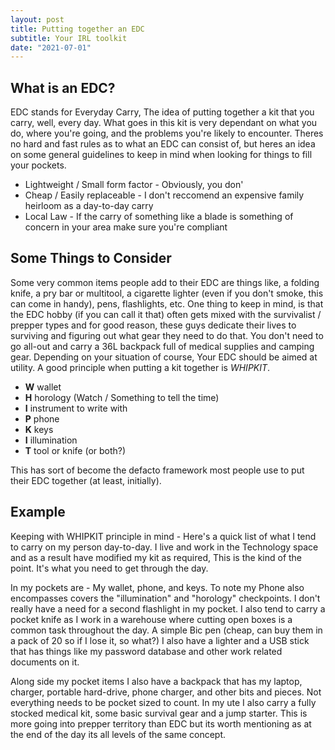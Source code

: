 ```yaml
---
layout: post
title: Putting together an EDC
subtitle: Your IRL toolkit
date: "2021-07-01"
---
```


## What is an EDC?

EDC stands for Everyday Carry, The idea of putting together a kit that you carry, well, every day. 
What goes in this kit is very dependant on what you do, where you're going, and the problems you're likely to encounter.
Theres no hard and fast rules as to what an EDC can consist of, but heres an idea on some general guidelines to keep in mind
when looking for things to fill your pockets.

- Lightweight / Small form factor - Obviously, you don'
- Cheap / Easily replaceable - I don't reccomend an expensive family heirloom as a day-to-day carry
- Local Law - If the carry of something like a blade is something of concern in your area make sure you're compliant


## Some Things to Consider

Some very common items people add to their EDC are things like, a folding knife, a pry bar or multitool, a cigarette lighter
(even if you don't smoke, this can come in handy), pens, flashlights, etc. One thing to keep in mind, is that the EDC hobby (if you can call it that) often
gets mixed with the survivalist / prepper types and for good reason, these guys dedicate their lives to surviving and figuring out
what gear they need to do that. You don't need to go all-out and carry a 36L backpack full of medical supplies and camping gear. Depending
on your situation of course, Your EDC should be aimed at utility. A good principle when putting a kit together is 
_WHIPKIT_.

- __W__ wallet
- __H__ horology (Watch / Something to tell the time)
- __I__ instrument to write with
- __P__ phone
- __K__ keys
- __I__ illumination
- __T__ tool or knife (or both?)

This has sort of become the defacto framework most people use to put their EDC together (at least, initially).

## Example

Keeping with WHIPKIT principle in mind - Here's a quick list of what I tend to carry on my person day-to-day. I live and work in the Technology space 
and as a result have modified my kit as required, This is the kind of the point. It's what you need to get through the day.

In my pockets are - My wallet, phone, and keys. To note my Phone also encompasses covers the "illumination" and "horology" checkpoints. I don't really have a need for a 
second flashlight in my pocket. I also tend to carry a pocket knife as I work in a warehouse where cutting open boxes is a common task throughout the day. A simple Bic pen
(cheap, can buy them in a pack of 20 so if I lose it, so what?) I also have a lighter and a USB stick that has things like my password database and other work related 
documents on it. 

Along side my pocket items I also have a backpack that has my laptop, charger, portable hard-drive, phone charger, and other bits and pieces. Not everything needs to be
pocket sized to count. In my ute I also carry a fully stocked medical kit, some basic survival gear and a jump starter. This is more going into prepper territory than 
EDC but its worth mentioning as at the end of the day its all levels of the same concept.
